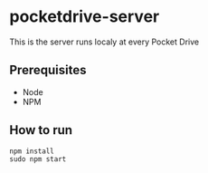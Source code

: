 # pocketdrive-server

This is the server runs localy at every Pocket Drive

## Prerequisites
* Node
* NPM

## How to run
    npm install
    sudo npm start
